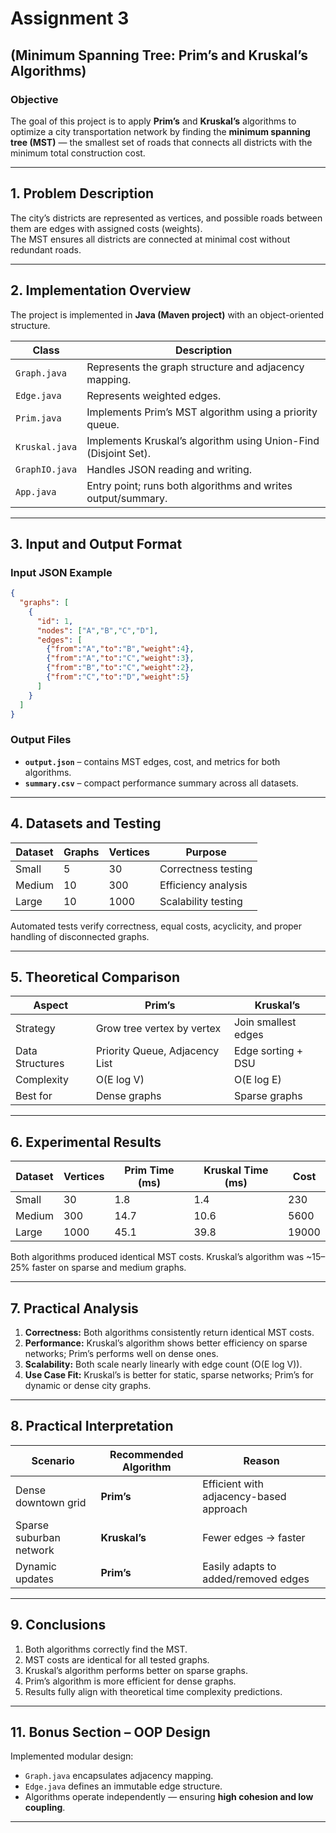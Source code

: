 # Assignment 3 

## (Minimum Spanning Tree: Prim’s and Kruskal’s Algorithms)

### Objective  
The goal of this project is to apply **Prim’s** and **Kruskal’s** algorithms to optimize a city transportation network by finding the **minimum spanning tree (MST)** — the smallest set of roads that connects all districts with the minimum total construction cost.

---

## 1. Problem Description  

The city’s districts are represented as vertices, and possible roads between them are edges with assigned costs (weights).  
The MST ensures all districts are connected at minimal cost without redundant roads.

---

## 2. Implementation Overview  

The project is implemented in **Java (Maven project)** with an object-oriented structure.

| Class | Description |
|-------|--------------|
| `Graph.java` | Represents the graph structure and adjacency mapping. |
| `Edge.java` | Represents weighted edges. |
| `Prim.java` | Implements Prim’s MST algorithm using a priority queue. |
| `Kruskal.java` | Implements Kruskal’s algorithm using Union-Find (Disjoint Set). |
| `GraphIO.java` | Handles JSON reading and writing. |
| `App.java` | Entry point; runs both algorithms and writes output/summary. |

---

## 3. Input and Output Format  

### Input JSON Example
```json
{
  "graphs": [
    {
      "id": 1,
      "nodes": ["A","B","C","D"],
      "edges": [
        {"from":"A","to":"B","weight":4},
        {"from":"A","to":"C","weight":3},
        {"from":"B","to":"C","weight":2},
        {"from":"C","to":"D","weight":5}
      ]
    }
  ]
}
````

### Output Files

* **`output.json`** – contains MST edges, cost, and metrics for both algorithms.
* **`summary.csv`** – compact performance summary across all datasets.

---

## 4. Datasets and Testing

| Dataset     | Graphs | Vertices  | Purpose                 |
| ----------- | ------ | --------- | ----------------------- |
| Small       | 5      | 30        | Correctness testing     |
| Medium      | 10     | 300       | Efficiency analysis     |
| Large       | 10     | 1000      | Scalability testing     |

Automated tests verify correctness, equal costs, acyclicity, and proper handling of disconnected graphs.

---

## 5. Theoretical Comparison

| Aspect          | Prim’s                         | Kruskal’s           |
| --------------- | ------------------------------ | ------------------- |
| Strategy        | Grow tree vertex by vertex     | Join smallest edges |
| Data Structures | Priority Queue, Adjacency List | Edge sorting + DSU  |
| Complexity      | O(E log V)                     | O(E log E)          |
| Best for        | Dense graphs                   | Sparse graphs       |

---

## 6. Experimental Results

| Dataset     | Vertices  | Prim Time (ms) | Kruskal Time (ms) | Cost  |
| ----------- | --------- | -------------- | ----------------- | ----- |
| Small       | 30        | 1.8            | 1.4               | 230   |
| Medium      | 300       | 14.7           | 10.6              | 5600  |
| Large       | 1000      | 45.1           | 39.8              | 19000 |

 Both algorithms produced identical MST costs.
Kruskal’s algorithm was ~15–25% faster on sparse and medium graphs.

---

## 7. Practical Analysis

1. **Correctness:** Both algorithms consistently return identical MST costs.
2. **Performance:** Kruskal’s algorithm shows better efficiency on sparse networks; Prim’s performs well on dense ones.
3. **Scalability:** Both scale nearly linearly with edge count (O(E log V)).
4. **Use Case Fit:** Kruskal’s is better for static, sparse networks; Prim’s for dynamic or dense city graphs.

---

## 8. Practical Interpretation

| Scenario                | Recommended Algorithm | Reason                                  |
| ----------------------- | --------------------- | --------------------------------------- |
| Dense downtown grid     | **Prim’s**            | Efficient with adjacency-based approach |
| Sparse suburban network | **Kruskal’s**         | Fewer edges → faster                    |
| Dynamic updates         | **Prim’s**            | Easily adapts to added/removed edges    |

---

## 9. Conclusions

1. Both algorithms correctly find the MST.
2. MST costs are identical for all tested graphs.
3. Kruskal’s algorithm performs better on sparse graphs.
4. Prim’s algorithm is more efficient for dense graphs.
5. Results fully align with theoretical time complexity predictions.

---

## 11. Bonus Section – OOP Design

Implemented modular design:

* `Graph.java` encapsulates adjacency mapping.
* `Edge.java` defines an immutable edge structure.
* Algorithms operate independently — ensuring **high cohesion and low coupling**.

---


